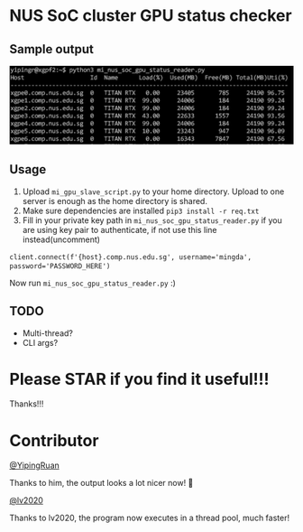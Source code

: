 # NUS SoC cluster GPU status checker

## Sample output

![Sample Output](https://github.com/Meowzz95/mi_nus_cluster_gpu_status/blob/master/images/sample_output.png)

## Usage

1. Upload `mi_gpu_slave_script.py` to your home directory. Upload to one server is enough as the home directory is shared.
2. Make sure dependencies are installed `pip3 install -r req.txt`
3. Fill in your private key path in `mi_nus_soc_gpu_status_reader.py` if you are using key pair to authenticate, if not use this line instead(uncomment)
```
client.connect(f'{host}.comp.nus.edu.sg', username='mingda', password='PASSWORD_HERE')
```

Now run `mi_nus_soc_gpu_status_reader.py`
:)


## TODO

- Multi-thread?
- CLI args?

# Please STAR if you find it useful!!!
Thanks!!!

# Contributor 

[@YipingRuan](https://github.com/YipingRuan)

Thanks to him, the output looks a lot nicer now! 🎉

[@lv2020](https://github.com/lv2020)

Thanks to lv2020, the program now executes in a thread pool, much faster!
